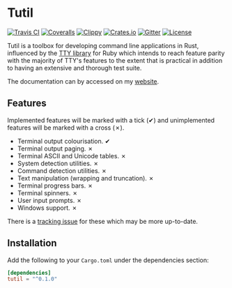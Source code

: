 # Tutil

[![Travis CI][travis-ci-badge]][travis-ci]
[![Coveralls][coveralls-badge]][coveralls]
[![Clippy][clippy-badge]][clippy]
[![Crates.io][crates-io-badge]][crates-io]
[![Gitter][gitter-badge]][gitter]
[![License][license-badge]][license]

Tutil is a toolbox for developing command line applications in Rust, influenced
by the [TTY library][tty] for Ruby which intends to reach feature parity with
the majority of TTY's features to the extent that is practical in addition to
having an extensive and thorough test suite.

The documentation can by accessed on my [website](https://shrike.me/tutil).

## Features

Implemented features will be marked with a tick (✔) and unimplemented features
will be marked with a cross (✗).

- Terminal output colourisation. ✔
- Terminal output paging. ✗
- Terminal ASCII and Unicode tables. ✗
- System detection utilities. ✗
- Command detection utilities. ✗
- Text manipulation (wrapping and truncation). ✗
- Terminal progress bars. ✗
- Terminal spinners. ✗
- User input prompts. ✗
- Windows support. ✗

There is a [tracking issue][ti] for these which may be more up-to-date.

## Installation

Add the following to your `Cargo.toml` under the dependencies section:

```toml
[dependencies]
tutil = "^0.1.0"
```

<!-- Links -->
[ti]: https:://github.com/SShrike/tutil/issues/1
[tty]: http://peter-murach.github.io/tty/
<!-- Badge links and SVGs -->
[travis-ci]: https://travis-ci.org/SShrike/tutil
[travis-ci-badge]: https://img.shields.io/travis/SShrike/tutil.svg
[coveralls]: https://coveralls.io/github/SShrike/tutil
[coveralls-badge]: https://img.shields.io/coveralls/SShrike/tutil.svg
[clippy]: https://clippy.bashy.io/github/SShrike/tutil/master/log
[clippy-badge]: https://clippy.bashy.io/github/SShrike/tutil/master/badge.svg
[crates-io]: https://crates.io/crates/tutil
[crates-io-badge]: https://img.shields.io/crates/v/tutil.svg
[gitter]: https://gitter.im/SShrike/tutil
[gitter-badge]: https://img.shields.io/gitter/room/SShrike/tutil.svg
[license]: https://www.mozilla.org/en-GB/MPL/2.0/
[license-badge]: https://img.shields.io/crates/l/tutil.svg
